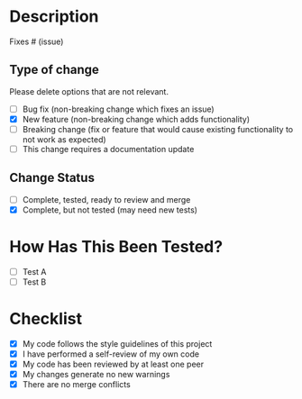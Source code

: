 # Description

Fixes # (issue)

## Type of change

Please delete options that are not relevant.

- [ ] Bug fix (non-breaking change which fixes an issue)
- [x] New feature (non-breaking change which adds functionality)
- [ ] Breaking change (fix or feature that would cause existing functionality to not work as expected)
- [ ] This change requires a documentation update

## Change Status

- [ ] Complete, tested, ready to review and merge
- [x] Complete, but not tested (may need new tests)

# How Has This Been Tested?

- [ ] Test A
- [ ] Test B

# Checklist

- [x] My code follows the style guidelines of this project
- [x] I have performed a self-review of my own code
- [x] My code has been reviewed by at least one peer
- [x] My changes generate no new warnings
- [x] There are no merge conflicts
